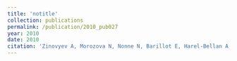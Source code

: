 ```yaml
---
title: 'notitle'
collection: publications
permalink: /publication/2010_pub027
year: 2010
date: 2010
citation: 'Zinovyev A, Morozova N, Nonne N, Barillot E, Harel-Bellan A, Gorban AN. Dynamical modeling of microRNA action on the protein translation process. 2010. <i>BMC Systems Biology</i> 4:13. '
---
```

